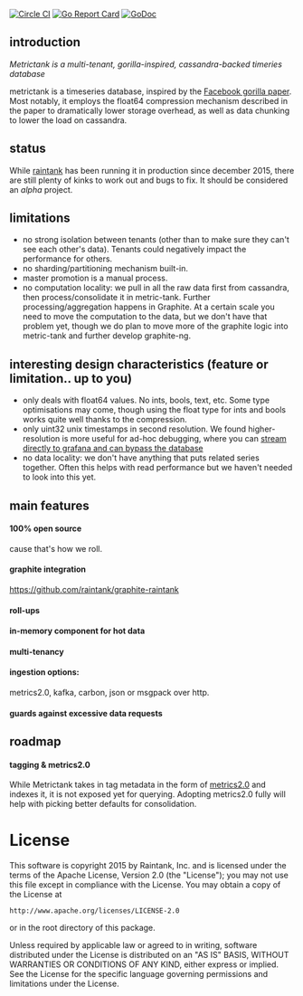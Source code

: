[![Circle CI](https://circleci.com/gh/raintank/metrictank.svg?style=shield)](https://circleci.com/gh/raintank/metrictank)
[![Go Report Card](https://goreportcard.com/badge/github.com/raintank/metrictank)](https://goreportcard.com/report/github.com/raintank/metrictank)
[![GoDoc](https://godoc.org/github.com/raintank/metrictank?status.svg)](https://godoc.org/github.com/raintank/metrictank)


## introduction
*Metrictank is a multi-tenant, gorilla-inspired, cassandra-backed timeries database*

metrictank is a timeseries database, inspired by the [Facebook gorilla paper](www.vldb.org/pvldb/vol8/p1816-teller.pdf).
Most notably, it employs the float64 compression mechanism described in the paper to dramatically lower storage overhead,
as well as data chunking to lower the load on cassandra.

## status

While [raintank](raintank.io) has been running it in production since december 2015, there are still plenty of kinks to work out
and bugs to fix.  It should be considered an *alpha* project.

## limitations

* no strong isolation between tenants (other than to make sure they can't see each other's data). Tenants could negatively impact the performance for others.
* no sharding/partitioning mechanism built-in.
* master promotion is a manual process.
* no computation locality: we pull in all the raw data first from cassandra, then process/consolidate it in metric-tank. Further processing/aggregation happens in Graphite.  At a certain scale you need to move the computation to the data, but we don't have that problem yet, though we do plan to move more of the graphite logic into metric-tank and further develop graphite-ng.

## interesting design characteristics (feature or limitation.. up to you)

* only deals with float64 values. No ints, bools, text, etc. Some type optimisations may come, though using the float type for ints and bools works quite well thanks to the compression.
* only uint32 unix timestamps in second resolution. We found higher-resolution is more useful for ad-hoc debugging, where you can [stream directly to grafana and can bypass the database](https://blog.raintank.io/using-grafana-with-intels-snap-for-ad-hoc-metric-exploration/)
* no data locality: we don't have anything that puts related series together.  Often this helps with read performance but we haven't needed to look into this yet.


## main features


#### 100% open source

cause that's how we roll.


#### graphite integration

https://github.com/raintank/graphite-raintank


#### roll-ups

#### in-memory component for hot data

#### multi-tenancy

#### ingestion options:

metrics2.0, kafka, carbon, json or msgpack over http.

#### guards against excessive data requests

## roadmap

#### tagging & metrics2.0

While Metrictank takes in tag metadata in the form of [metrics2.0](http://metrics20.org/) and indexes it, it is not exposed yet for querying.
Adopting metrics2.0 fully will help with picking better defaults for consolidation.



License
=======

This software is copyright 2015 by Raintank, Inc. and is licensed under the
terms of the Apache License, Version 2.0 (the "License"); you may not use this file except in compliance with the License. You may obtain a copy of the License at

	http://www.apache.org/licenses/LICENSE-2.0

or in the root directory of this package.

Unless required by applicable law or agreed to in writing, software distributed under the License is distributed on an "AS IS" BASIS, WITHOUT WARRANTIES OR CONDITIONS OF ANY KIND, either express or implied. See the License for the specific language governing permissions and limitations under the License.
